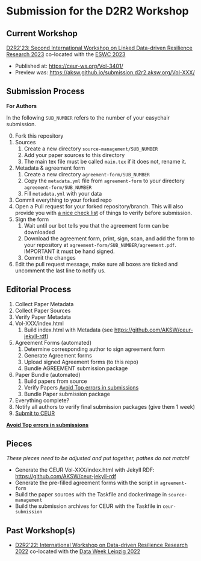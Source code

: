 # Submission for the D2R2 Workshop

## Current Workshop
[D2R2'23: Second International Workshop on Linked Data-driven Resilience Research 2023](https://2023.d2r2.aksw.org/) co-located with the [ESWC 2023](https://2023.eswc-conferences.org/)

- Published at: https://ceur-ws.org/Vol-3401/
- Preview was: https://aksw.github.io/submission.d2r2.aksw.org/Vol-XXX/

## Submission Process

**For Authors**

In the following `SUB_NUMBER` refers to the number of your easychair submission.

0. Fork this repository
1. Sources
    1. Create a new directory `source-management/SUB_NUMBER`
    2. Add your paper sources to this directory
    3. The main tex file must be called `main.tex` if it does not, rename it.
2. Metadata & agreement form
    1. Create a new directory `agreement-form/SUB_NUMBER`
    2. Copy the `metadata.yml` file from `agreement-form` to your directory `agreement-form/SUB_NUMBER`
    3. Fill `metadata.yml` with your data
3. Commit everything to your forked repo
4. Open a Pull request for your forked repository/branch. This will also provide you with [a nice check list](https://github.com/AKSW/submission.d2r2.aksw.org/blob/main/.github/pull_request_template.md) of things to verify before submission.
5. Sign the form
    1. Wait until our bot tells you that the agreement form can be downloaded
    2. Download the agreement form, print, sign, scan, and add the form to your repository at `agreement-form/SUB_NUMBER/agreement.pdf`. IMPORTANT it must be hand signed.
    3. Commit the changes
6. Edit the pull request message, make sure all boxes are ticked and uncomment the last line to notify us.


## Editorial Process

1. Collect Paper Metadata
2. Collect Paper Sources
3. Verify Paper Metadata
4. Vol-XXX/index.html
    1. Build index.html with Metadata (see https://github.com/AKSW/ceur-jekyll-rdf)
5. Agreement Forms (automated)
    1. Determine corresponding author to sign agreement form
    2. Generate Agreement forms
    3. Upload signed Agreement forms (to this repo)
    4. Bundle AGREEMENT submission package
6. Paper Bundle (automated)
    1. Build papers from source
    2. Verify Papers [Avoid Top errors in submissions](https://ceur-ws.org/HOWTOSUBMIT.html#TOPERRORS)
    3. Bundle Paper submission package
7. Everything complete?
8. Notify all authors to verify final submission packages (give them 1 week)
9. [Submit to CEUR](https://ceur-ws.org/HOWTOSUBMIT.html)

**[Avoid Top errors in submissions](https://ceur-ws.org/HOWTOSUBMIT.html#TOPERRORS)**

## Pieces

*These pieces need to be adjusted and put together, pathes do not match!*

- Generate the CEUR Vol-XXX/index.html with Jekyll RDF: https://github.com/AKSW/ceur-jekyll-rdf
- Generate the pre-filled agreement forms with the script in `agreement-form`
- Build the paper sources with the Taskfile and dockerimage in `source-management`
- Build the submission archives for CEUR with the Taskfile in `ceur-submission`


## Past Workshop(s)
- [D2R2'22: International Workshop on Data-driven Resilience Research 2022](https://2022.dataweek.de/d2r2-22/) co-located with the [Data Week Leipzig 2022](https://2022.dataweek.de/)
